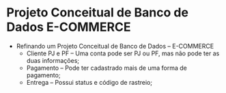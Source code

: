 # Projeto Conceitual de Banco de Dados E-COMMERCE

  * Refinando um Projeto Conceitual de Banco de Dados – E-COMMERCE
      * Cliente PJ e PF – Uma conta pode ser PJ ou PF, mas não pode ter as duas informações;
      * Pagamento – Pode ter cadastrado mais de uma forma de pagamento;
      * Entrega – Possui status e código de rastreio;    
